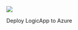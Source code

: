 <a href="https://azuredeploy.net/?repository=https://github.com/szympulka/AzureARM/tree/master/LogicApp" target="_blank">
    <img src="http://azuredeploy.net/deploybutton.png"/>
</a>

Deploy LogicApp to Azure
